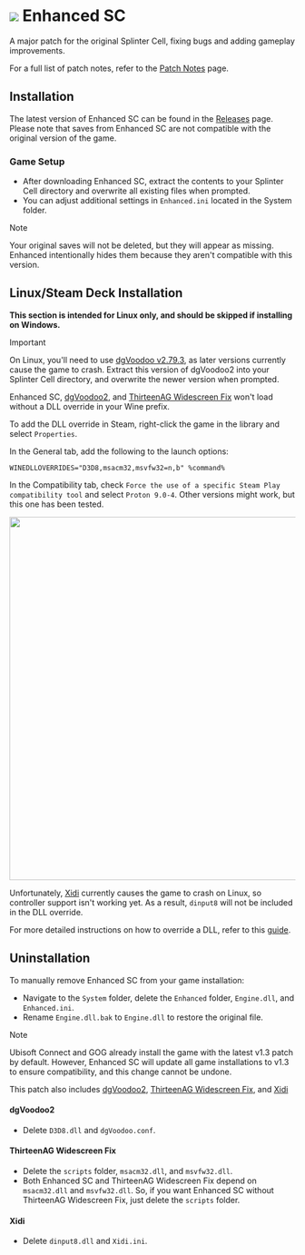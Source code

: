 # <img src="https://github.com/user-attachments/assets/c8734b07-3c22-4896-9bd3-bb448db80901"> Enhanced SC
A major patch for the original Splinter Cell, fixing bugs and adding gameplay improvements.

For a full list of patch notes, refer to the [Patch Notes](PatchNotes.md) page.

## Installation
The latest version of Enhanced SC can be found in the [Releases](https://github.com/Joshhhuaaa/EnhancedSC/releases) page. Please note that saves from Enhanced SC are not compatible with the original version of the game.

### Game Setup
- After downloading Enhanced SC, extract the contents to your Splinter Cell directory and overwrite all existing files when prompted.
- You can adjust additional settings in `Enhanced.ini` located in the System folder.

> [!NOTE]
> Your original saves will not be deleted, but they will appear as missing. Enhanced intentionally hides them because they aren't compatible with this version.

## Linux/Steam Deck Installation
**This section is intended for Linux only, and should be skipped if installing on Windows.**

> [!IMPORTANT]
> On Linux, you'll need to use [dgVoodoo v2.79.3](https://github.com/user-attachments/files/19996965/dgVoodoo2_79_3.zip), as later versions currently cause the game to crash. Extract this version of dgVoodoo2 into your Splinter Cell directory, and overwrite the newer version when prompted.

Enhanced SC, [dgVoodoo2](https://github.com/dege-diosg/dgVoodoo2), and [ThirteenAG Widescreen Fix](https://github.com/ThirteenAG/WidescreenFixesPack) won't load without a DLL override in your Wine prefix.

To add the DLL override in Steam, right-click the game in the library and select `Properties`.

In the General tab, add the following to the launch options:
```
WINEDLLOVERRIDES="D3D8,msacm32,msvfw32=n,b" %command%
```
In the Compatibility tab, check `Force the use of a specific Steam Play compatibility tool` and select `Proton 9.0-4`. Other versions might work, but this one has been tested.

<img src="https://github.com/user-attachments/assets/8082d3c8-f5bb-464a-8432-2e66e5ed803e" width="640"/>

Unfortunately, [Xidi](https://github.com/samuelgr/Xidi) currently causes the game to crash on Linux, so controller support isn't working yet. As a result, `dinput8` will not be included in the DLL override.

For more detailed instructions on how to override a DLL, refer to this [guide](https://cookieplmonster.github.io/setup-instructions/#proton-wine).

## Uninstallation
To manually remove Enhanced SC from your game installation:
- Navigate to the `System` folder, delete the `Enhanced` folder, `Engine.dll`, and `Enhanced.ini`.
- Rename `Engine.dll.bak` to `Engine.dll` to restore the original file.

> [!NOTE]
> Ubisoft Connect and GOG already install the game with the latest v1.3 patch by default. However, Enhanced SC will update all game installations to v1.3 to ensure compatibility, and this change cannot be undone.

This patch also includes [dgVoodoo2](https://github.com/dege-diosg/dgVoodoo2), [ThirteenAG Widescreen Fix](https://github.com/ThirteenAG/WidescreenFixesPack), and [Xidi](https://github.com/samuelgr/Xidi)

#### dgVoodoo2
- Delete `D3D8.dll` and `dgVoodoo.conf`.

#### ThirteenAG Widescreen Fix
- Delete the `scripts` folder, `msacm32.dll`, and `msvfw32.dll`.
- Both Enhanced SC and ThirteenAG Widescreen Fix depend on `msacm32.dll` and `msvfw32.dll`. So, if you want Enhanced SC without ThirteenAG Widescreen Fix, just delete the `scripts` folder.

#### Xidi
- Delete `dinput8.dll` and `Xidi.ini`.
